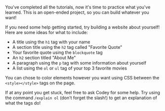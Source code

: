 You've completed all the tutorials, now it's time to practice what you've learned. This is an open-ended project, so you can build whatever you want!

If you need some help getting started, try building a website about yourself! Here are some ideas for what to include:

* A title using the `h1` tag with your name
* A section title using the `h2` tag called "Favorite Quote"
* Your favorite quote using the `blockquote` tag
* An `h2` section titled "About Me"
* A paragraph using the `p` tag with some information about yourself
* A list using the `ol` or `ul` tag of your top 3 favorite movies

You can chose to color elements however you want using CSS between the `<style></style>` tags on the page.

If at any point you get stuck, feel free to ask Codey for some help. Try using the command `/explain ol` (don't forget the slash!) to get an explanation of what the tags do!